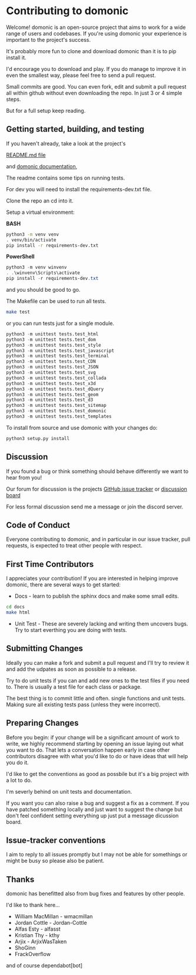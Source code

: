 Contributing to domonic
=======================

Welcome! domonic is an open-source project that aims to work for a wide
range of users and codebases. If you're using domonic your experience
is important to the project's success.

It's probably more fun to clone and download domonic than it is to pip install it.

I'd encourage you to download and play. If you do manage to improve it
in even the smallest way, please feel free to send a pull request.

Small commits are good. You can even fork, edit and submit a pull request
all within github without even downloading the repo. In just 3 or 4 simple steps.

But for a full setup keep reading.

Getting started, building, and testing
--------------------------------------

If you haven't already, take a look at the project's

[README.md file](README.md)

and [domonic documentation](https://readthedocs.org/projects/domonic/),

The readme contains some tips on running tests.

For dev you will need to install the requirements-dev.txt file.

Clone the repo an cd into it.

Setup a virtual environment:

**BASH**
```bash
python3 -m venv venv
. venv/bin/activate
pip install -r requirements-dev.txt
```

**PowerShell**
```powershell
python3 -m venv winvenv
. .\winvenv\Scripts\activate
pip install -r requirements-dev.txt
```

and you should be good to go.

The Makefile can be used to run all tests.

```bash
make test
```

or you can run tests just for a single module.

```python
python3 -m unittest tests.test_html
python3 -m unittest tests.test_dom
python3 -m unittest tests.test_style
python3 -m unittest tests.test_javascript
python3 -m unittest tests.test_terminal
python3 -m unittest tests.test_CDN
python3 -m unittest tests.test_JSON
python3 -m unittest tests.test_svg
python3 -m unittest tests.test_collada
python3 -m unittest tests.test_x3d
python3 -m unittest tests.test_dQuery
python3 -m unittest tests.test_geom
python3 -m unittest tests.test_d3
python3 -m unittest tests.test_sitemap
python3 -m unittest tests.test_domonic
python3 -m unittest tests.test_templates
```

To install from source and use domonic with your changes do:

```python
python3 setup.py install
```

Discussion
----------

If you found a bug or think something should behave differently we want to hear from you!

Our forum for discussion is the projects
[GitHub issue tracker](https://github.com/byteface/domonic/issues) or
[discussion board](https://github.com/byteface/domonic/discussions)

For less formal discussion send me a message or join the discord server.

Code of Conduct
-----------------------

Everyone contributing to domonic, and in particular in our
issue tracker, pull requests, is expected to treat other people with respect.

First Time Contributors
-----------------------

I appreciates your contribution! If you are interested in helping improve
domonic, there are several ways to get started:

* Docs - learn to publish the sphinx docs and make some small edits.

```bash
cd docs
make html
```

* Unit Test - These are severely lacking and writing them uncovers bugs. Try to start everthing you are doing with tests.

Submitting Changes
------------------

Ideally you can make a fork and submit a pull request and I'll try to review it and add the udpates as soon as possible to a release.

Try to do unit tests if you can and add new ones to the test files if you need to. There is usually a test file for each class or package.

The best thing is to commit little and often. single functions and unit tests. Making sure all existing tests pass (unless they were incorrect).

Preparing Changes
-----------------

Before you begin: if your change will be a significant amount of work
to write, we highly recommend starting by opening an issue laying out
what you want to do.  That lets a conversation happen early in case
other contributors disagree with what you'd like to do or have ideas
that will help you do it.

I'd like to get the conventions as good as possbile but it's a big project with a lot to do.

I'm severly behind on unit tests and documentation.

If you want you can also raise a bug and suggest a fix as a comment. If you have patched something locally and just want to suggest the change but don't feel confident setting everything up just put a message dicussion board.

Issue-tracker conventions
-------------------------

I aim to reply to all issues promptly but I may not be able for somethings or might be busy so please also be patient.

Thanks
-------------------------

domonic has benefitted also from bug fixes and features by other people.

I'd like to thank here...

* William MacMillan - wmacmillan
* Jordan Cottle - Jordan-Cottle
* Alfas Esty - alfasst
* Kristian Thy - kthy
* Arjix - ArjixWasTaken
* ShoGinn
* FrackOverflow

and of course dependabot[bot]
